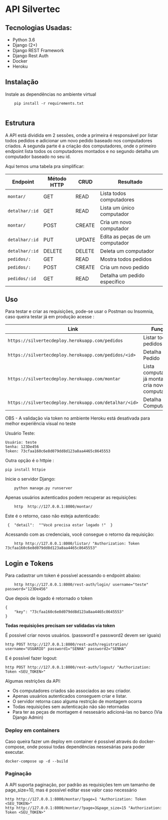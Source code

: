 # API Silvertec


## Tecnologias Usadas:
- Python 3.6
- Django (2+)
- Django REST Framework
- Django Rest Auth
- Docker
- Heroku

## Instalação

Instale as dependências no ambiente virtual


```
	pip install -r requirements.txt
	
```
## Estrutura

A API está dividida em 2 sessões, onde a primeira é responsável por listar todos pedidos e adicionar um novo pedido baseado nos computadores criados.
A segunda parte é a criação dos computadores, onde o primeiro endpoint lista todos os computadores montados e no segundo detalha um computador baseado no seu id.

Aqui temos uma tabela pra simplificar:

Endpoint | Método HTTP  | CRUD  | Resultado
-- | -- |-- |--
`montar/` | GET | READ | Lista todos computadores 
`detalhar/:id` | GET | READ | Lista um único computador
`montar/`| POST | CREATE | Cria um novo computador
`detalhar/:id` | PUT | UPDATE | Edita as peças de um computador
`detalhar/:id` | DELETE | DELETE | Deleta um computador
`pedidos/:` | GET | READ | Mostra todos pedidos
`pedidos/:` | POST | CREATE | Cria um novo pedido
`pedidos/:id` | GET | READ | Detalha um pedido específico

## Uso

Para testar e criar as requisições, pode-se usar o Postman ou Insomnia, caso queira testar já em produção acesse :


Link| Função
-- | --
`https://silvertecdeploy.herokuapp.com/pedidos` | Listar todos pedidos
`https://silvertecdeploy.herokuapp.com/pedidos/<id>` | Detalha Pedido
`https://silvertecdeploy.herokuapp.com/montar` | Lista computadores já montados e cria novo computador
`https://silvertecdeploy.herokuapp.com/detalhar/<id>`| Detalha Computador


OBS - A validação via token no ambiente Heroku está desativada para melhor experiência visual no teste

Usuário Teste:

    Usuário: teste
    Senha: 123De456
    Token: 73cfaa160c6e8d079dd8d123a8aa4465c8645553


Outra opção é o httpie :
```
pip install httpie
```

Inicie o servidor Django:
```
	python manage.py runserver
```
Apenas usuários autenticados podem recuperar as requisições:
```
	http  http://127.0.0.1:8000/montar/
```
Este é o retorno, caso não esteja autenticado:
```
 {  "detail":  ""Você precisa estar logado !"  }
```
Acessando com as credenciais, você consegue o retorno da requisição:
```
	http http://127.0.0.1:8000/listar/ "Authorization: Token 73cfaa160c6e8d079dd8d123a8aa4465c8645553"
```


## Login e Tokens

Para cadastrar um token é possível acessando o endpoint abaixo:
```
	http http://127.0.0.1:8000/rest-auth/login/ username="teste" password="123De456"
```
Que depois de logado é retornado o token
```
{
    "key": "73cfaa160c6e8d079dd8d123a8aa4465c8645553"
}
```
**Todas requisições precisam ser validadas via token**

É possível criar novos usuários. (password1 e password2 devem ser iguais)
```
http POST http://127.0.0.1:8000/rest-auth/registration/ username="USUARIO" password1="SENHA" password2="SENHA"
```
E é possível fazer logout:
```
http POST http://127.0.0.1:8000/rest-auth/logout/ "Authorization: Token <SEU_TOKEN>" 
```

Algumas restrições da API:
-   Os computadores criados são associados ao seu criador.
-   Apenas usuários autenticados conseguem criar e listar.
-   O servidor retorna caso alguma restrição de montagem ocorra
-   Todas requisições sem autenticação não são retornadas
-   Para ter as peças de montagem é nessesário adicioná-las no banco (Via Django Admin)


### Deploy em containers

Caso queira fazer um deploy em container é possível através do docker-compose, onde possui todas dependências nessesárias para poder executar.

```
docker-compose up -d --build
```


### Paginação

A API suporta paginação, por padrão as requisições tem um tamanho de page_size=10, mas é possível editar esse valor caso necessário

```
http http://127.0.0.1:8000/montar/?page=1 "Authorization: Token <SEU_TOKEN>"
http http://127.0.0.1:8000/montar/?page=3&page_size=15 "Authorization: Token <SEU_TOKEN>"
```
